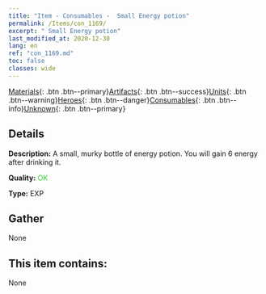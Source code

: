 ```yaml
---
title: "Item - Consumables -  Small Energy potion"
permalink: /Items/con_1169/
excerpt: " Small Energy potion"
last_modified_at: 2020-12-30
lang: en
ref: "con_1169.md"
toc: false
classes: wide
---
```

 [Materials](/Items/){: .btn .btn--primary}[Artifacts](/Items/Artifacts/){: .btn .btn--success}[Units](/Items/Units/){: .btn .btn--warning}[Heroes](/Items/Heroes/){: .btn .btn--danger}[Consumables](/Items/Consumables/){: .btn .btn--info}[Unknown](/Items/Unknown/){: .btn .btn--primary}

## Details
 **Description:** A small, murky bottle of energy potion. You will gain 6 energy after drinking it.

 **Quality:** <span style="color: #32CD32">OK</span>

 **Type:** EXP

## Gather

  None

## This item contains:

  None

